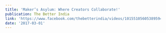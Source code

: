 ```yaml
---
title: 'Maker’s Asylum: Where Creators Collaborate!'
publication: The Better India
link: 'https://www.facebook.com/thebetterindia/videos/10155105605389594/'
date: '2017-03-01'
---
```


